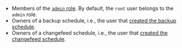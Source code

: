 - Members of the [`admin` role](security-reference/authorization.html#default-roles). By default, the `root` user belongs to the `admin` role.
- Owners of a backup schedule, i.e., the user that [created the backup schedule](create-schedule-for-backup.html).
- Owners of a changefeed schedule, i.e., the user that [created the changefeed schedule](create-schedule-for-changefeed.html).
